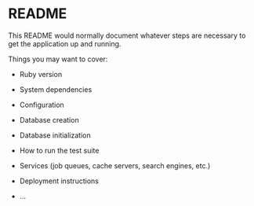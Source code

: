# README

This README would normally document whatever steps are necessary to get the
application up and running.

Things you may want to cover:

* Ruby version

* System dependencies

* Configuration

* Database creation

* Database initialization

* How to run the test suite

* Services (job queues, cache servers, search engines, etc.)

* Deployment instructions

* ...

<!-- <% if !@question.errors.length > 0 %>
  <p>
    You done something wrong
  </p>
  <ul>
    <%= @question.errors.full_messages.each do |msg| %>
    <li>
      <%= msg %>
    </li>
  </ul>
<% end %>
<%= form_for @question do |q| %>
<p>
  <%= f.label :title %>
  <%= f.text_field :title %>
</p>

<p>
  <%=f.label :description %>
  <%= f.text_field :description %>
</p>

  <%= f.submit 'Create Meetup' %>

<% end %> -->

<!-- <form action="/questions" method="post">
  <label>Question</label>
  <input name="question[title]" type="text" minlength="20">
</br>
</br>
  <label>Description</label>
  <input name="question[description]" type="text" minlength="50">

  <input name="commit" type="submit">
</form>
</br>
</br> -->

<!-- <%= form_for [@question, @comment] do |f| %>
<p>
  <%= f.label :comment %>
  <%= f.text_area :comment %>
  <% if @question.errors[:comment] %>
     <p><small><%= @comment.errors[:comment].join(", ") %>
   <% end %>
</p>

  <%= f.submit 'Submit Comment' %>

<% end %> -->
